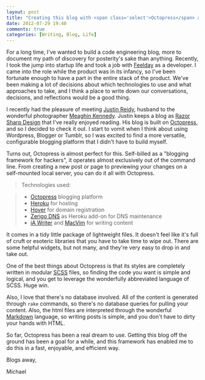 ```yaml
---
layout: post
title: "Creating this blog with <span class='select'>Octopress</span> and <span class='select'>Heroku</span>"
date: 2012-07-29 19:40
comments: true
categories: [Writing, Blog, Life]
---
```

For a long time, I've wanted to build a code engineering blog, more to document my path of discovery for posterity's sake than anything.  Recently, I took the jump into startup life and took a job with [Feelday](http://feelday.com) as a developer.  I came into the role while the product was in its infancy, so I've been fortunate enough to have a part in the entire stack of the product.  We've been making a lot of decisions about which technologies to use and what approaches to take, and I think a place to write down our conversations, decisions, and reflections would be a good thing.

<!-- more -->

I recently had the pleasure of meeting [Justin Reidy](https://twitter.com/JMREIDY), husband to the wonderful photographer [Meaghin Kennedy](https://twitter.com/meaghink).  Justin keeps a blog as [Razor Sharp Design](http://rzrsharp.net/) that I've really enjoyed reading.  His blog is built on [Octopress](http://octopress.org), and so I decided to check it out.  I start to vomit when I think about using Wordpress, Blogger or Tumblr, so I was excited to find a more versatile, configurable blogging platform that I didn't have to build myself.

Turns out, Octopress is almost perfect for this.  Self-billed as a "blogging framework for hackers", it operates almost exclusively out of the command line.  From creating a new post or page to previewing your changes on a self-mounted local server, you can do it all with Octopress.

> Technologies used:

> * [Octopress](http://octopress.org) blogging platform
> * [Heroku](http://heroku.com) for hosting
> * [Hover](http://hover.com) for domain registration
> * [Zerigo DNS](http://www.zerigo.com/managed-dns/) as Heroku add-on for DNS maintenance
> * [iA Writer](http://www.iawriter.com/) and [MacVim](http://code.google.com/p/macvim/) for writing content

It comes in a tidy little package of lightweight files.  It doesn't feel like it's full of cruft or esoteric libraries that you have to take time to wipe out.  There are some helpful widgets, but not many, and they're very easy to drop in and take out.

One of the best things about Octopress is that its styles are completely written in modular [SCSS](http://sass-lang.org) files, so finding the code you want is simple and logical, and you get to leverage the wonderfully abbreviated language of SCSS.  Huge win.

Also, I love that there's no database involved.  All of the content is generated through `rake` commands, so there's no database queries for pulling your content.  Also, the html files are interpreted through the wonderful [Markdown](http://daringfireball.net/projects/markdown/) language, so writing posts is simple, and you don't have to dirty your hands with HTML.

So far, Octopress has been a real dream to use.  Getting this blog off the ground has been a goal for a while, and this framework has enabled me to do this in a fast, enjoyable, and efficient way.

Blogs away,


Michael